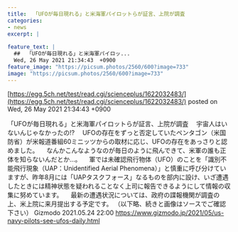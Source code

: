 ```yaml
---
title:  「UFOが毎日現れる」と米海軍パイロットらが証言、上院が調査  
categories:
- news
excerpt: |
  
feature_text: |
  ##  「UFOが毎日現れる」と米海軍パイロッ...
  Wed, 26 May 2021 21:34:43  +0900
feature_image: "https://picsum.photos/2560/600?image=733"
image: "https://picsum.photos/2560/600?image=733"
---
```


[https://egg.5ch.net/test/read.cgi/scienceplus/1622032483/](https://egg.5ch.net/test/read.cgi/scienceplus/1622032483/)
posted on Wed, 26 May 2021 21:34:43  +0900

<!--more-->

「UFOが毎日現れる」と米海軍パイロットらが証言、上院が調査 　宇宙人はいないんじゃなかったの!? 　UFOの存在をずっと否定していたペンタゴン（米国防省）が米報道番組60ミニッツからの取材に応じ、UFOの存在をあっさりと認めました。 　なんかこんなようなのが毎日のように飛んできて、米軍の誰も正体を知らないんだとか…。 　軍では未確認飛行物体（UFO）のことを「識別不能飛行現象（UAP：Unidentified Aerial Phenomena）」と慎重に呼び分けていますが、昨年8月には「UAPタスクフォース」なるものを部内に設け、いざ遭遇したときには精神状態を疑われることなく上司に報告できるようにして情報の収集に努めています。 　最新の遭遇状況については、政府の諜報機関が調査の上、米上院に来月提出する予定です。 （以下略、続きと画像はソースでご確認下さい） Gizmodo 2021.05.24 22:00 https://www.gizmodo.jp/2021/05/us-navy-pilots-see-ufos-daily.html
